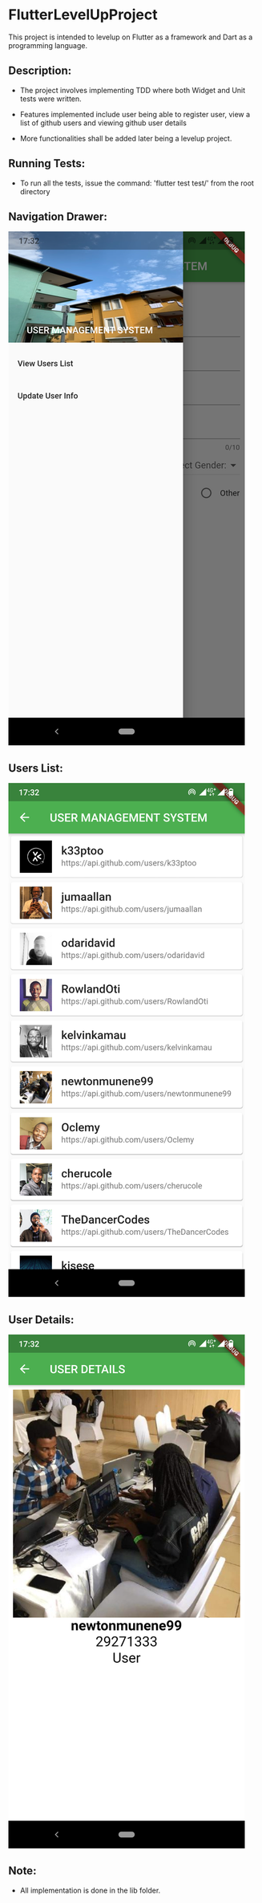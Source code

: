 # FlutterLevelUpProject

This project is intended to levelup on Flutter as a framework and Dart as a programming language.

## Description:

- The project involves implementing TDD where both Widget and Unit tests were written.

- Features implemented include user being able to register user, view a list of github users and viewing github user details

- More functionalities shall be added later being a levelup project.

## Running Tests:

- To run all the tests, issue the command: 'flutter test test/' from the root directory

## Navigation Drawer:
![List developers](/assets/images/drawer.png)

## Users List:
![List developers](/assets/images/userslist.png)

## User Details:
![List developers](/assets/images/userdetails.png)

## Note:

- All implementation is done in the lib folder.
